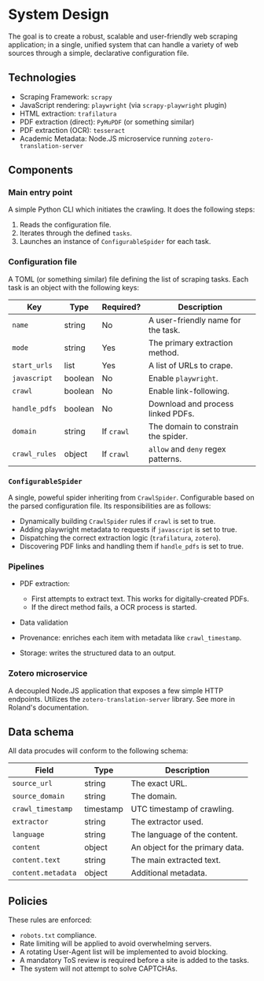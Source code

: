# System Design

The goal is to create a robust, scalable and user-friendly web scraping
application; in a single, unified system that can handle a variety of web
sources through a simple, declarative configuration file.

## Technologies

- Scraping Framework: `scrapy`
- JavaScript rendering: `playwright` (via `scrapy-playwright` plugin)
- HTML extraction: `trafilatura`
- PDF extraction (direct): `PyMuPDF` (or something similar)
- PDF extraction (OCR): `tesseract`
- Academic Metadata: Node.JS microservice running `zotero-translation-server`

## Components

### Main entry point

A simple Python CLI which initiates the crawling. It does the following steps:

1. Reads the configuration file.
2. Iterates through the defined `tasks`.
3. Launches an instance of `ConfigurableSpider` for each task.

### Configuration file

A TOML (or something similar) file defining the list of scraping tasks. Each
task is an object with the following keys:

| Key           | Type    | Required?  | Description                         |
| ------------- | ------- | ---------- | ----------------------------------- |
| `name`        | string  | No         | A user-friendly name for the task.  |
| `mode`        | string  | Yes        | The primary extraction method.      |
| `start_urls`  | list    | Yes        | A list of URLs to crape.            |
| `javascript`  | boolean | No         | Enable `playwright`.                |
| `crawl`       | boolean | No         | Enable link-following.              |
| `handle_pdfs` | boolean | No         | Download and process linked PDFs.   |
| `domain`      | string  | If `crawl` | The domain to constrain the spider. |
| `crawl_rules` | object  | If `crawl` | `allow` and `deny` regex patterns.  |

### `ConfigurableSpider`

A single, poweful spider inheriting from `CrawlSpider`. Configurable based on
the parsed configuration file. Its responsibilities are as follows:

- Dynamically building `CrawlSpider` rules if `crawl` is set to true.
- Adding playwright metadata to requests if `javascript` is set to true.
- Dispatching the correct extraction logic (`trafilatura`, `zotero`).
- Discovering PDF links and handling them if `handle_pdfs` is set to true.

### Pipelines

- PDF extraction:

    - First attempts to extract text. This works for digitally-created PDFs.
    - If the direct method fails, a OCR process is started.

- Data validation
- Provenance: enriches each item with metadata like `crawl_timestamp`.
- Storage: writes the structured data to an output.

### Zotero microservice

A decoupled Node.JS application that exposes a few simple HTTP endpoints.
Utilizes the `zotero-translation-server` library. See more in Roland's
documentation.

## Data schema

All data procudes will conform to the following schema:

| Field              | Type      | Description                     |
| -----------------  | --------- | ------------------------------- |
| `source_url`       | string    | The exact URL.                  |
| `source_domain`    | string    | The domain.                     |
| `crawl_timestamp`  | timestamp | UTC timestamp of crawling.      |
| `extractor`        | string    | The extractor used.             |
| `language`         | string    | The language of the content.    |
| `content`          | object    | An object for the primary data. |
| `content.text`     | string    | The main extracted text.        |
| `content.metadata` | object    | Additional metadata.            |

## Policies

These rules are enforced:

- `robots.txt` compliance.
- Rate limiting will be applied to avoid overwhelming servers.
- A rotating User-Agent list will be implemented to avoid blocking.
- A mandatory ToS review is required before a site is added to the tasks.
- The system will not attempt to solve CAPTCHAs.
